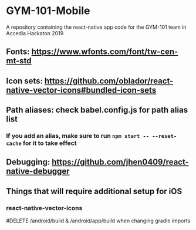 # GYM-101-Mobile

A repository containing the react-native app code for the GYM-101 team in Accedia Hackaton 2019

## Fonts: https://www.wfonts.com/font/tw-cen-mt-std

## Icon sets: https://github.com/oblador/react-native-vector-icons#bundled-icon-sets

## Path aliases: check babel.config.js for path alias list
### If you add an alias, make sure to run `npm start -- --reset-cache` for it to take effect

## Debugging: https://github.com/jhen0409/react-native-debugger

## Things that will require additional setup for iOS
### react-native-vector-icons

#DELETE /android/build & /android/app/build when changing gradle imports
